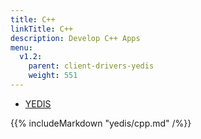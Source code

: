 ```yaml
---
title: C++
linkTitle: C++
description: Develop C++ Apps
menu:
  v1.2:
    parent: client-drivers-yedis
    weight: 551
---
```


<ul class="nav nav-tabs nav-tabs-yb">
  <li>
    <a href="#yedis" class="nav-link active" id="yedis-tab" data-toggle="tab" role="tab" aria-controls="yedis" aria-selected="false">
      <i class="icon-redis" aria-hidden="true"></i>
      YEDIS
    </a>
  </li>
</ul>

<div class="tab-content">
  <div id="yedis" class="tab-pane fade show active" role="tabpanel" aria-labelledby="yedis-tab">
    {{% includeMarkdown "yedis/cpp.md" /%}}
  </div>
</div>

